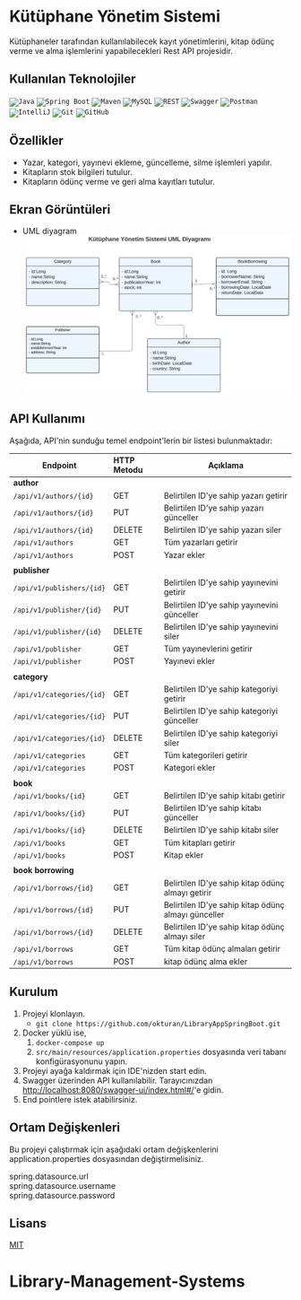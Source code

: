 # Kütüphane Yönetim Sistemi

Kütüphaneler tarafından kullanılabilecek kayıt yönetimlerini, kitap ödünç verme ve alma işlemlerini yapabilecekleri Rest API projesidir.

## Kullanılan Teknolojiler

<code><img width="50" src="https://user-images.githubusercontent.com/25181517/117201156-9a724800-adec-11eb-9a9d-3cd0f67da4bc.png" alt="Java" title="Java"/></code>
<code><img width="50" src="https://user-images.githubusercontent.com/25181517/183891303-41f257f8-6b3d-487c-aa56-c497b880d0fb.png" alt="Spring Boot" title="Spring Boot"/></code>
<code><img width="50" src="https://user-images.githubusercontent.com/25181517/117207242-07d5a700-adf4-11eb-975e-be04e62b984b.png" alt="Maven" title="Maven"/></code>
<code><img width="50" src="https://user-images.githubusercontent.com/25181517/183896128-ec99105a-ec1a-4d85-b08b-1aa1620b2046.png" alt="MySQL" title="MySQL"/></code>
<code><img width="50" src="https://user-images.githubusercontent.com/25181517/192107858-fe19f043-c502-4009-8c47-476fc89718ad.png" alt="REST" title="REST"/></code>
<code><img width="50" src="https://user-images.githubusercontent.com/25181517/186711335-a3729606-5a78-4496-9a36-06efcc74f800.png" alt="Swagger" title="Swagger"/></code>
<code><img width="50" src="https://user-images.githubusercontent.com/25181517/192109061-e138ca71-337c-4019-8d42-4792fdaa7128.png" alt="Postman" title="Postman"/></code>
<code><img width="50" src="https://user-images.githubusercontent.com/25181517/192108890-200809d1-439c-4e23-90d3-b090cf9a4eea.png" alt="IntelliJ" title="IntelliJ"/></code>
<code><img width="50" src="https://user-images.githubusercontent.com/25181517/192108372-f71d70ac-7ae6-4c0d-8395-51d8870c2ef0.png" alt="Git" title="Git"/></code>
<code><img width="50" src="https://user-images.githubusercontent.com/25181517/192108374-8da61ba1-99ec-41d7-80b8-fb2f7c0a4948.png" alt="GitHub" title="GitHub"/></code>

## Özellikler

- Yazar, kategori, yayınevi ekleme, güncelleme, silme işlemleri yapılır.
- Kitapların stok bilgileri tutulur.
- Kitapların ödünç verme ve geri alma kayıtları tutulur.

## Ekran Görüntüleri

- UML diyagram
  <img src="src/main/resources/images/uml.png" alt="Diagram_1" width="" />

## API Kullanımı

Aşağıda, API'nin sunduğu temel endpoint'lerin bir listesi bulunmaktadır:

| Endpoint                  | HTTP Metodu | Açıklama                                            |
| ------------------------- | :---------- | --------------------------------------------------- |
| **author**                |             |                                                     |
| `/api/v1/authors/{id}`    | GET         | Belirtilen ID'ye sahip yazarı getirir               |
| `/api/v1/authors/{id}`    | PUT         | Belirtilen ID'ye sahip yazarı günceller             |
| `/api/v1/authors/{id}`    | DELETE      | Belirtilen ID'ye sahip yazarı siler                 |
| `/api/v1/authors`         | GET         | Tüm yazarları getirir                               |
| `/api/v1/authors`         | POST        | Yazar ekler                                         |
|                           |             |                                                     |
| **publisher**             |             |                                                     |
| `/api/v1/publishers/{id}` | GET         | Belirtilen ID'ye sahip yayınevini getirir           |
| `/api/v1/publisher/{id}`  | PUT         | Belirtilen ID'ye sahip yayınevini günceller         |
| `/api/v1/publisher/{id}`  | DELETE      | Belirtilen ID'ye sahip yayınevini siler             |
| `/api/v1/publisher`       | GET         | Tüm yayınevlerini getirir                           |
| `/api/v1/publisher`       | POST        | Yayınevi ekler                                      |
|                           |             |                                                     |
| **category**              |             |                                                     |
| `/api/v1/categories/{id}` | GET         | Belirtilen ID'ye sahip kategoriyi getirir           |
| `/api/v1/categories/{id}` | PUT         | Belirtilen ID'ye sahip kategoriyi günceller         |
| `/api/v1/categories/{id}` | DELETE      | Belirtilen ID'ye sahip kategoriyi siler             |
| `/api/v1/categories`      | GET         | Tüm kategorileri getirir                            |
| `/api/v1/categories`      | POST        | Kategori ekler                                      |
|                           |             |                                                     |
| **book**                  |             |                                                     |
| `/api/v1/books/{id}`      | GET         | Belirtilen ID'ye sahip kitabı getirir               |
| `/api/v1/books/{id}`      | PUT         | Belirtilen ID'ye sahip kitabı günceller             |
| `/api/v1/books/{id}`      | DELETE      | Belirtilen ID'ye sahip kitabı siler                 |
| `/api/v1/books`           | GET         | Tüm kitapları getirir                               |
| `/api/v1/books`           | POST        | Kitap ekler                                         |
|                           |             |                                                     |
| **book borrowing**        |             |                                                     |
| `/api/v1/borrows/{id}`    | GET         | Belirtilen ID'ye sahip kitap ödünç almayı getirir   |
| `/api/v1/borrows/{id}`    | PUT         | Belirtilen ID'ye sahip kitap ödünç almayı günceller |
| `/api/v1/borrows/{id}`    | DELETE      | Belirtilen ID'ye sahip kitap ödünç almayı siler     |
| `/api/v1/borrows`         | GET         | Tüm kitap ödünç almaları getirir                    |
| `/api/v1/borrows`         | POST        | kitap ödünç alma ekler                              |

## Kurulum

1. Projeyi klonlayın.
    - `git clone https://github.com/okturan/LibraryAppSpringBoot.git`
2. Docker yüklü ise,
    1. `docker-compose up`
    2. `src/main/resources/application.properties` dosyasında veri tabanı konfigürasyonunu yapın.
3. Projeyi ayağa kaldırmak için IDE'nizden start edin.
4. Swagger üzerinden API kullanılabilir. Tarayıcınızdan [http://localhost:8080/swagger-ui/index.html#/](http://localhost:8080/swagger-ui/index.html#/)'e gidin.
5. End pointlere istek atabilirsiniz.

## Ortam Değişkenleri

Bu projeyi çalıştırmak için aşağıdaki ortam değişkenlerini application.properties dosyasından değiştirmelisiniz.

spring.datasource.url  
spring.datasource.username  
spring.datasource.password

## Lisans

[MIT](https://choosealicense.com/licenses/mit/)
# Library-Management-Systems
#
